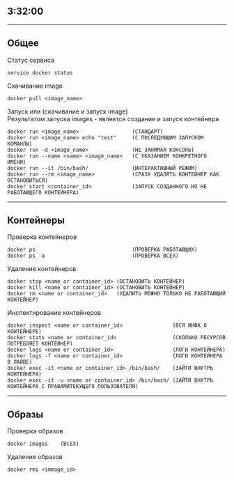 ## 3:32:00

---
## Общее

Статус сервиса
```shell
service docker status
```
Скачивание image
```shell
docker pull <image_name>
```
Запуск или (скачивание и запуск image) \
Результатом запуска images - является создание и запуск контейнера
```shell
docker run <image_name>                 (СТАНДАРТ)
docker run <image_name> echo "test"     (С ПОСЛЕДУЮЩИМ ЗАПУСКОМ КОМАНЛЫ)
docker run -d <image_name>              (НЕ ЗАНИМАЯ КОНСОЛЬ)
docker run --name <name> <image_name>   (С УКАЗАНИЕМ КОНКРЕТНОГО ИМЕНИ)
docker run --it /bin/bash/              (ИНТЕРАКТИВНЫЙ РЕЖИМ)
docker run --rm <image_name>            (СРАЗУ УДАЛЯТЬ КОНТЕЙНЕР КАК ОСТАНОВИТЬСЯ)
docker start <container_id>             (ЗАПУСК СОЗДАННОГО НО НЕ РАБОТАЮЩЕГО КОНТЕЙНЕРА)
```
---
## Контейнеры

Проверка контейнеров
```shell
docker ps                               (ПРОВЕРКА РАБОТАЮЩИХ)
docker ps -a                            (ПРОВЕРКА ВСЕХ)
```
Удаление контейнеров
```shell
docker stop <name or container_id> (ОСТАНОВИТЬ КОНТЕЙНЕР)
docker kill <name or container_id> (ОСТАНОВИТЬ КОНТЕЙНЕР)
docker rm <name or container_id>   (УДАЛИТЬ МОЖНО ТОЛЬКО НЕ РАБОТАЮЩИЙ КОНТЕЙНЕР)
```

Инспектирование контейнеров
```shell
docker inspect <name or container_id>                (ВСЯ ИНФА О КОНТЕЙНЕРЕ)
docker stats <name or container_id>                  (СКОЛЬКО РЕСУРСОВ ПОТРЕБЛЯЕТ КОНТЕЙНЕР)
docker logs <name or container_id>                   (ЛОГИ КОНТЕЙНЕРА)
docker logs -f <name or container_id>                (ЛОГИ КОНТЕЙНЕРА В ЛАЙВЕ)
docker exec -it <name or container_id> /bin/bash/    (ЗАЙТИ ВНУТРЬ КОНТЕЙНЕРА)
docker exec -it -u <name or container_id> /bin/bash/ (ЗАЙТИ ВНУТРЬ КОНТЕЙНЕРА С ПРАВАМИТЕКУЩЕГО ПОЛЬЗОВАТЕЛЯ)
```
----
## Образы

Проверка образов
```shell
docker images    (ВСЕХ) 
```
Удаление образов
```shell
docker rmi <immage_id>
```
